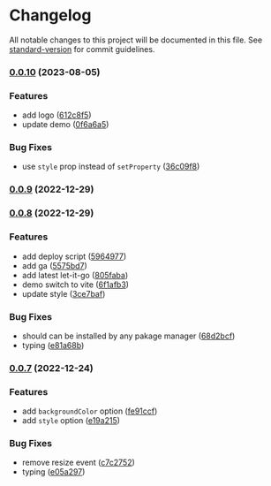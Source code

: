 # Changelog

All notable changes to this project will be documented in this file. See [standard-version](https://github.com/conventional-changelog/standard-version) for commit guidelines.

### [0.0.10](https://github.com/EastSun5566/let-it-go/compare/v0.0.9...v0.0.10) (2023-08-05)


### Features

* add logo ([612c8f5](https://github.com/EastSun5566/let-it-go/commit/612c8f562a838eb432d1544b25203b72fc432ab3))
* update demo ([0f6a6a5](https://github.com/EastSun5566/let-it-go/commit/0f6a6a58cc118dc74b81258d2460fbf1d844097c))


### Bug Fixes

* use `style` prop instead of `setProperty` ([36c09f8](https://github.com/EastSun5566/let-it-go/commit/36c09f8cd849d7685ce4f41461dd7bbc2a4b9680))

### [0.0.9](https://github.com/EastSun5566/let-it-go/compare/v0.0.8...v0.0.9) (2022-12-29)

### [0.0.8](https://github.com/EastSun5566/let-it-go/compare/v0.0.7...v0.0.8) (2022-12-29)


### Features

* add deploy script ([5964977](https://github.com/EastSun5566/let-it-go/commit/5964977854a225115b7db0999e8fdc3147898728))
* add ga ([5575bd7](https://github.com/EastSun5566/let-it-go/commit/5575bd74255cc51099270025fd5b9cf41fd0a1bc))
* add latest let-it-go ([805faba](https://github.com/EastSun5566/let-it-go/commit/805faba3d99a602d3299c9234c32d4644a71ed2e))
* demo switch to vite ([6f1afb3](https://github.com/EastSun5566/let-it-go/commit/6f1afb34af1b301ec4b254561927ef4e6035ab14))
* update style ([3ce7baf](https://github.com/EastSun5566/let-it-go/commit/3ce7baf7e618f9ac2606bff34e789a24dced44fa))


### Bug Fixes

* should can be installed by any pakage manager ([68d2bcf](https://github.com/EastSun5566/let-it-go/commit/68d2bcfb376987563343e0ce313e2b8bdb4ea43f))
* typing ([e81a68b](https://github.com/EastSun5566/let-it-go/commit/e81a68bb52d18e5a7f824f9262f752fbc0f6a1af))

### [0.0.7](https://github.com/EastSun5566/let-it-go/compare/v0.0.6...v0.0.7) (2022-12-24)


### Features

* add `backgroundColor` option ([fe91ccf](https://github.com/EastSun5566/let-it-go/commit/fe91ccf0e1e351d5dbee0683d50a09a59cb456c2))
* add `style` option ([e19a215](https://github.com/EastSun5566/let-it-go/commit/e19a2152405b46e960f73bf3cb4b6e2e57acb192))


### Bug Fixes

* remove resize event ([c7c2752](https://github.com/EastSun5566/let-it-go/commit/c7c275277d06d7bd896a06f2623b925508394bcc))
* typing ([e05a297](https://github.com/EastSun5566/let-it-go/commit/e05a2970521de47e9a09e35509bca3808665e146))
